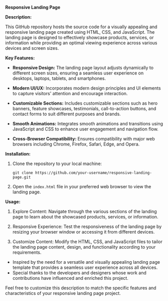 **Responsive Landing Page**

**Description:**

This GitHub repository hosts the source code for a visually appealing and responsive landing page created using HTML, CSS, and JavaScript. The landing page is designed to effectively showcase products, services, or information while providing an optimal viewing experience across various devices and screen sizes.

**Key Features:**

- **Responsive Design:** The landing page layout adjusts dynamically to different screen sizes, ensuring a seamless user experience on desktops, laptops, tablets, and smartphones.

- **Modern UI/UX:** Incorporates modern design principles and UI elements to capture visitors' attention and encourage interaction.

- **Customizable Sections:** Includes customizable sections such as hero banners, feature showcases, testimonials, call-to-action buttons, and contact forms to suit different purposes and brands.

- **Smooth Animations:** Integrates smooth animations and transitions using JavaScript and CSS to enhance user engagement and navigation flow.

- **Cross-Browser Compatibility:** Ensures compatibility with major web browsers including Chrome, Firefox, Safari, Edge, and Opera.

**Installation:**

1. Clone the repository to your local machine:

   ```
   git clone https://github.com/your-username/responsive-landing-page.git
   ```

2. Open the `index.html` file in your preferred web browser to view the landing page.

**Usage:**

1. Explore Content: Navigate through the various sections of the landing page to learn about the showcased products, services, or information.

2. Responsive Experience: Test the responsiveness of the landing page by resizing your browser window or accessing it from different devices.

3. Customize Content: Modify the HTML, CSS, and JavaScript files to tailor the landing page content, design, and functionality according to your requirements.


- Inspired by the need for a versatile and visually appealing landing page template that provides a seamless user experience across all devices.
- Special thanks to the developers and designers whose work and contributions have influenced and enriched this project.

Feel free to customize this description to match the specific features and characteristics of your responsive landing page project.
